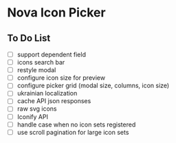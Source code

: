 # Nova Icon Picker

## To Do List

- [ ] support dependent field
- [ ] icons search bar
- [ ] restyle modal
- [ ] configure icon size for preview
- [ ] configure picker grid (modal size, columns, icon size)
- [ ] ukrainian localization
- [ ] cache API json responses
- [ ] raw svg icons
- [ ] Iconify API
- [ ] handle case when no icon sets registered
- [ ] use scroll pagination for large icon sets
